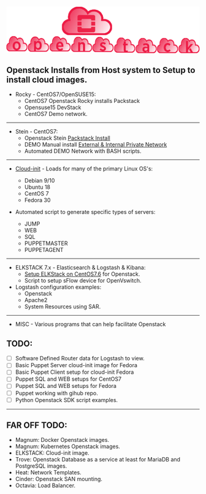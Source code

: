 
![openstack Installs](./gh_img/openstack_installs.png)


## Openstack Installs from Host system to Setup to install cloud images. 

* Rocky - CentOS7/OpenSUSE15:
  * CentOS7 Openstack Rocky installs Packstack
  * Opensuse15 DevStack
  * CentOS7 Demo network.

______

* Stein - CentOS7:
  * Openstack Stein [Packstack Install](https://icarusfactor.github.io/openstack-Installs/stein/centos7_packstack)  
  * DEMO Manual install [External & Internal Private Network](https://icarusfactor.github.io/openstack-Installs/stein/centos7_packstack_manual_demo)  
  * Automated DEMO Network with BASH scripts.

______

* [Cloud-init](https://github.com/icarusfactor/openstack-Installs/tree/master/cloud-init) - Loads for many of the primary Linux OS's:
  * Debian 9/10
  * Ubuntu 18
  * CentOS 7
  * Fedora 30

* Automated script to generate specific types of servers:
  * JUMP
  * WEB
  * SQL
  * PUPPETMASTER
  * PUPPETAGENT

______

* ELKSTACK 7.x - Elasticsearch & Logstash & Kibana:
  * [Setup ELKStack on CentOS7.6](https://github.com/icarusfactor/openstack-Installs/blob/master/elkstack/ELK_INSTALL_CENTOS7.6.md) for Openstack.
  * Script to setup sFlow device for OpenVswitch.
* Logstash configuration examples:
    * Openstack 
    * Apache2
    * System Resources using SAR.   

______

* MISC - Various programs that can help facilitate Openstack


## TODO:

 - [ ] Software Defined Router data for Logstash to view. 
 - [ ] Basic Puppet Server cloud-init image for Fedora 
 - [ ] Basic Puppet Client setup for cloud-init Fedora 
 - [ ] Puppet SQL and WEB setups for CentOS7 
 - [ ] Puppet SQL and WEB setups for Fedora 
 - [ ] Puppet working with gihub repo. 
 - [ ] Python Openstack SDK script examples.

______

## FAR OFF TODO:
  * Magnum:   Docker Openstack images.
  * Magnum:   Kubernetes Openstack images.
  * ELKSTACK: Cloud-init image.
  * Trove:    Openstack Database as a service at least for MariaDB and PostgreSQL images.
  * Heat:     Network Templates.
  * Cinder:   Openstack SAN mounting.
  * Octavia:  Load Balancer. 

   
   

